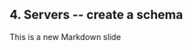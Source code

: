 ##  4. Servers -- create a schema <!-- .element: data-theme="ka-content" -->

This is a new Markdown slide
